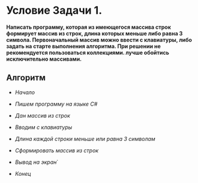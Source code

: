 # Условие Задачи 1.
**Написать программу, которая из имеющегося массива строк формирует массив из строк, длина которых меньше либо равна 3 символа. Первоначальный массив можно ввести с клавиатуры, либо задать на старте выполнения алгоритма. При решении не рекомендуется пользоваться коллекциями. лучше обойтись исключительно массивами.** 

## Алгоритм
* *Начало*

* _Пишем программу на языке С#_

* *Дан массив из строк*

* _Вводим с клавиатуры_

* *Длина каждой строки меньше или равна 3 символам*

* _Сформировать массив из строк_

* *Вывод на экран*`

* _Конец_

